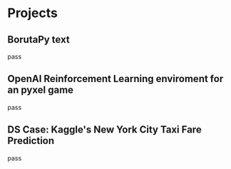 # Projects

## BorutaPy text

pass

## OpenAI Reinforcement Learning enviroment for an pyxel game

pass

## DS Case: Kaggle's New York City Taxi Fare Prediction

pass
